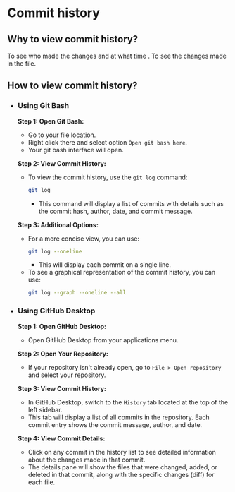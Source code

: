 # Commit history
## Why to view commit history?
   To see who made the changes and at what time .
   To see the changes made in the file.
## How to view commit history?

- ### Using Git Bash

   **Step 1: Open Git Bash:**
     - Go to your file location.
     - Right click there and select option `Open git bash here`.
     - Your git bash interface will open.
 
   **Step 2: View Commit History:**
     - To view the commit history, use the `git log` command:
       ```sh
       git log
       ```
       - This command will display a list of commits with details such as the commit hash, author, date, and commit message.

   **Step 3: Additional Options:**
     - For a more concise view, you can use:
       ```sh
       git log --oneline
       ```
       - This will display each commit on a single line.
     - To see a graphical representation of the commit history, you can use:
       ```sh
       git log --graph --oneline --all
       ```

- ### Using GitHub Desktop

  **Step 1: Open GitHub Desktop:**
     - Open GitHub Desktop from your applications menu.
      
   **Step 2: Open Your Repository:**
     - If your repository isn't already open, go to `File > Open repository` and select your repository.
      
   **Step 3: View Commit History:**
     - In GitHub Desktop, switch to the `History` tab located at the top of the left sidebar.
     - This tab will display a list of all commits in the repository. Each commit entry shows the commit message, author, and date.
      
   **Step 4: View Commit Details:**
     - Click on any commit in the history list to see detailed information about the changes made in that commit.
     - The details pane will show the files that were changed, added, or deleted in that commit, along with the specific changes (diff) for each file.
